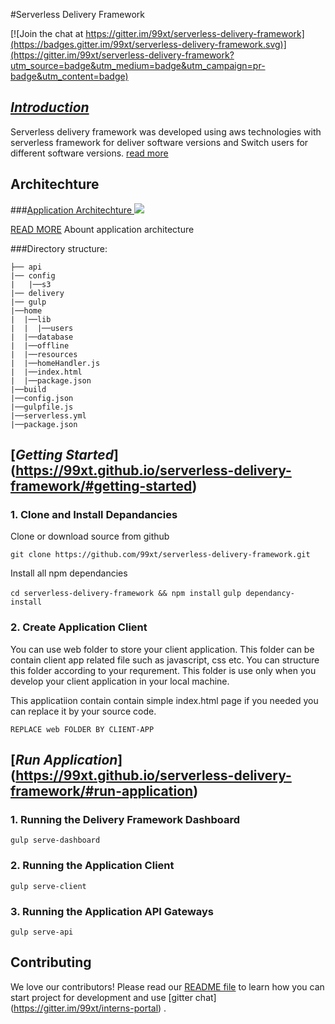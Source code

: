 #Serverless Delivery Framework

[![Join the chat at https://gitter.im/99xt/serverless-delivery-framework](https://badges.gitter.im/99xt/serverless-delivery-framework.svg)](https://gitter.im/99xt/serverless-delivery-framework?utm_source=badge&utm_medium=badge&utm_campaign=pr-badge&utm_content=badge)

## [*Introduction*](https://99xt.github.io/serverless-delivery-framework/#introduction)
Serverless delivery framework was developed using aws technologies with serverless framework for deliver software versions and Switch users for different software versions. [read more](https://99xt.github.io/serverless-delivery-framework)

## Architechture
###[Application Architechture ](https://99xt.github.io/serverless-delivery-framework/#application-architechture)
<img src="https://github.com/niroshannrsh/serverless-delivery-framework/blob/master/docs/img/Relese-pipeline-1.jpg?raw=true" />

[READ MORE](https://99xt.github.io/serverless-delivery-framework/#application-architechture) Abount application architecture

###Directory structure:
```
├── api
|── config
|   |──s3
|── delivery
|── gulp
|──home
|  |──lib
|  |  |──users
|  |──database
|  |──offline
|  |──resources
|  |──homeHandler.js
|  |──index.html
|  |──package.json
|──build
|──config.json
|──gulpfile.js
|──serverless.yml
|──package.json

```


## [*Getting Started*] (https://99xt.github.io/serverless-delivery-framework/#getting-started)
### 1. Clone and Install Depandancies
Clone or download source from github

`git clone https://github.com/99xt/serverless-delivery-framework.git`

Install all npm dependancies

`cd serverless-delivery-framework && npm install`
`gulp dependancy-install`

### 2. Create Application Client

You can use web folder to store your client application. This folder can be contain client app related file such as javascript, css etc. You can structure this folder according to your requrement. This folder is use only when you develop your client application in your local machine.

This applicatiion contain contain simple index.html page if you needed you can replace it by your source code.

`REPLACE web FOLDER BY CLIENT-APP`

## [*Run Application*] (https://99xt.github.io/serverless-delivery-framework/#run-application)

### 1. Running the Delivery Framework Dashboard

`gulp serve-dashboard`

### 2. Running the Application Client

`gulp serve-client`

### 3. Running the Application API Gateways

`gulp serve-api`


## <a name="contributing"></a>Contributing
We love our contributors! Please read our [README file](README.md) to learn how you can start project for development and use [gitter chat] (https://gitter.im/99xt/interns-portal) .


